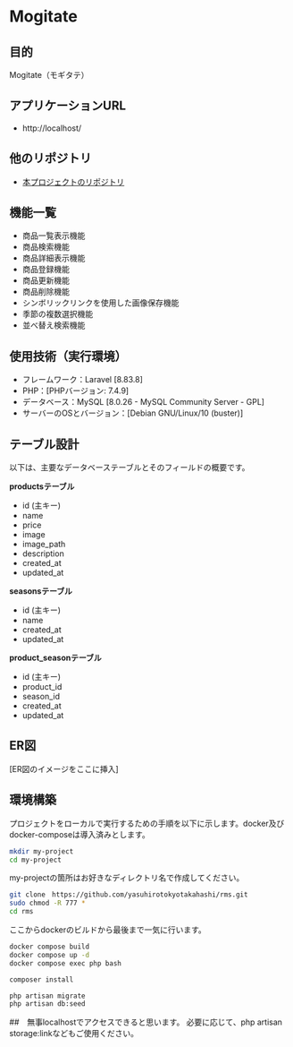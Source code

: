 # Mogitate

## 目的
Mogitate（モギタテ）

## アプリケーションURL
- http://localhost/

## 他のリポジトリ
- [本プロジェクトのリポジトリ](リンク)

## 機能一覧
- 商品一覧表示機能
- 商品検索機能
- 商品詳細表示機能
- 商品登録機能
- 商品更新機能
- 商品削除機能
- シンボリックリンクを使用した画像保存機能
- 季節の複数選択機能
- 並べ替え検索機能

## 使用技術（実行環境）
- フレームワーク：Laravel [8.83.8]
- PHP：[PHPバージョン: 7.4.9]
- データベース：MySQL [8.0.26 - MySQL Community Server - GPL]
- サーバーのOSとバージョン：[Debian GNU/Linux/10 (buster)]

## テーブル設計
以下は、主要なデータベーステーブルとそのフィールドの概要です。

**productsテーブル**
- id (主キー)
- name
- price
- image
- image_path
- description
- created_at
- updated_at

**seasonsテーブル**
- id (主キー)
- name
- created_at
- updated_at

**product_seasonテーブル**
- id (主キー)
- product_id
- season_id
- created_at
- updated_at


## ER図
[ER図のイメージをここに挿入]


## 環境構築
プロジェクトをローカルで実行するための手順を以下に示します。docker及びdocker-composeは導入済みとします。


```bash
mkdir my-project
cd my-project
```
my-projectの箇所はお好きなディレクトリ名で作成してください。
```bash
git clone　https://github.com/yasuhirotokyotakahashi/rms.git
sudo chmod -R 777 *
cd rms
```
ここからdockerのビルドから最後まで一気に行います。
```bash
docker compose build
docker compose up -d
docker compose exec php bash

composer install

php artisan migrate
php artisan db:seed

```

##　無事localhostでアクセスできると思います。
必要に応じて、php artisan storage:linkなどもご使用ください。
